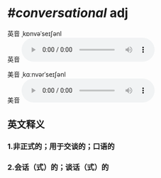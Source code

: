 # ***\#conversational*** adj
英音 ˌkɒnvəˈseɪʃənl  
英音
<audio src="./media/conversational1_AAC.aac" controls="controls"></audio>

美音 ˌkɑːnvərˈseɪʃənl  
美音
<audio src="./media/conversational2_AAC.aac" controls="controls"></audio>



  

英文释义
---
### 1.**非正式的；用于交谈的；口语的**  

### 2.**会话（式）的；谈话（式）的**  


